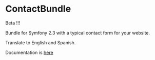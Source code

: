 ContactBundle
=============

Beta !!!

Bundle for Symfony 2.3 with a typical contact form for your website.

Translate to English and Spanish.

Documentation is [here](http://fluzo.info/es/bundles/contactbundle)
